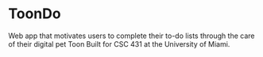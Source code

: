 # ToonDo
Web app that motivates users to complete their to-do lists through the care of their digital pet Toon
Built for CSC 431 at the University of Miami.
